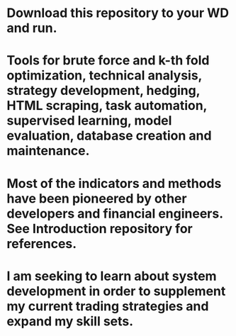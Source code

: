 # Download this repository to your WD and run.
# Tools for brute force and k-th fold optimization, technical analysis, strategy development, hedging, HTML scraping, task automation, supervised learning, model evaluation, database creation and maintenance.
# Most of the indicators and methods have been pioneered by other developers and financial engineers. See Introduction repository for references.
# I am seeking to learn about system development in order to supplement my current trading strategies and expand my skill sets.
